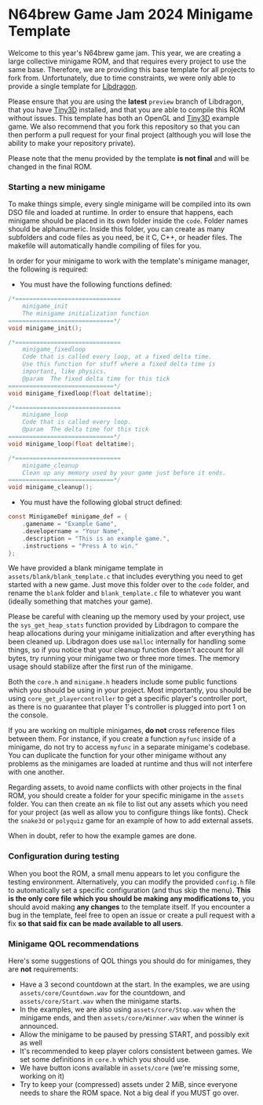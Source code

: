 # N64brew Game Jam 2024 Minigame Template

Welcome to this year's N64brew game jam. This year, we are creating a large collective minigame ROM, and that requires every project to use the same base. Therefore, we are providing this base template for all projects to fork from. Unfortunately, due to time constraints, we were only able to provide a single template for [Libdragon](https://github.com/DragonMinded/libdragon).

Please ensure that you are using the **latest** `preview` branch of Libdragon, that you have [Tiny3D](https://github.com/HailToDodongo/tiny3d) installed, and that you are able to compile this ROM without issues. This template has both an OpenGL and [Tiny3D](https://github.com/HailToDodongo/tiny3d) example game. We also recommend that you fork this repository so that you can then perform a pull request for your final project (although you will lose the ability to make your repository private).

Please note that the menu provided by the template **is not final** and will be changed in the final ROM.


### Starting a new minigame

To make things simple, every single minigame will be compiled into its own DSO file and loaded at runtime. In order to ensure that happens, each minigame should be placed in its own folder inside the `code`. Folder names should be alphanumeric. Inside this folder, you can create as many subfolders and code files as you need, be it C, C++, or header files. The makefile will automatically handle compiling of files for you.

In order for your minigame to work with the template's minigame manager, the following is required:
* You must have the following functions defined:
```c
/*==============================
    minigame_init
    The minigame initialization function
==============================*/
void minigame_init();

/*==============================
    minigame_fixedloop
    Code that is called every loop, at a fixed delta time.
    Use this function for stuff where a fixed delta time is 
    important, like physics.
    @param  The fixed delta time for this tick
==============================*/
void minigame_fixedloop(float deltatime);

/*==============================
    minigame_loop
    Code that is called every loop.
    @param  The delta time for this tick
==============================*/
void minigame_loop(float deltatime);

/*==============================
    minigame_cleanup
    Clean up any memory used by your game just before it ends.
==============================*/
void minigame_cleanup();
```
* You must have the following global struct defined:
```c
const MinigameDef minigame_def = {
    .gamename = "Example Game",
    .developername = "Your Name",
    .description = "This is an example game.",
    .instructions = "Press A to win."
};
```

We have provided a blank minigame template in `assets/blank/blank_template.c` that includes everything you need to get started with a new game. Just move this folder over to the `code` folder, and rename the `blank` folder and `blank_template.c` file to whatever you want (ideally something that matches your game).

Please be careful with cleaning up the memory used by your project, use the `sys_get_heap_stats` function provided by Libdragon to compare the heap allocations during your minigame initialization and after everything has been cleaned up. Libdragon does use `malloc` internally for handling some things, so if you notice that your cleanup function doesn't account for all bytes, try running your minigame two or three more times. The memory usage should stabilize after the first run of the minigame.

Both the `core.h` and `minigame.h` headers include some public functions which you should be using in your project. Most importantly, you should be using `core_get_playercontroller` to get a specific player's controller port, as there is no guarantee that player 1's controller is plugged into port 1 on the console.

If you are working on multiple minigames, **do not** cross reference files between them. For instance, if you create a function `myfunc` inside of a minigame, do not try to access `myfunc` in a separate minigame's codebase. You can duplicate the function for your other minigame without any problems as the minigames are loaded at runtime and thus will not interfere with one another.

Regarding assets, to avoid name conflicts with other projects in the final ROM, you should create a folder for your specific minigame in the `assets` folder. You can then create an `mk` file to list out any assets which you need for your project (as well as allow you to configure things like fonts). Check the `snake3d` or `polyquiz` game for an example of how to add external assets.

When in doubt, refer to how the example games are done.


### Configuration during testing

When you boot the ROM, a small menu appears to let you configure the testing environment. Alternatively, you can modify the provided `config.h` file to automatically set a specific configuration (and thus skip the menu). **This is the only core file which you should be making any modifications to**, you should avoid making **any changes** to the template itself. If you encounter a bug in the template, feel free to open an issue or create a pull request with a fix **so that said fix can be made available to all users**.


### Minigame QOL recommendations

Here's some suggestions of QOL things you should do for minigames, they are **not** requirements:
* Have a 3 second countdown at the start. In the examples, we are using `assets/core/Countdown.wav` for the countdown, and `assets/core/Start.wav` when the minigame starts.
* In the examples, we are also using `assets/core/Stop.wav` when the minigame ends, and then `assets/core/Winner.wav` when the winner is announced.
* Allow the minigame to be paused by pressing START, and possibly exit as well
* It's recommended to keep player colors consistent between games. We set some definitions in `core.h` which you should use. 
* We have button icons available in `assets/core` (we're missing some, working on it)
* Try to keep your (compressed) assets under 2 MiB, since everyone needs to share the ROM space. Not a big deal if you MUST go over.

